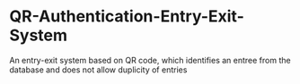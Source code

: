 # QR-Authentication-Entry-Exit-System
An entry-exit system based on QR code, which identifies an entree from the database and does not allow duplicity of entries
